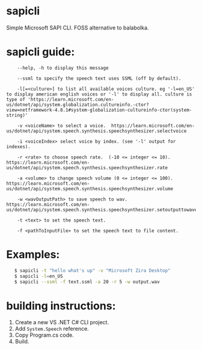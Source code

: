 # sapicli
Simple Microsoft SAPI CLI. 
FOSS alternative to balabolka.

# sapicli guide:

        --help, -h to display this message

        --ssml to specify the speech text uses SSML (off by default).
        
        -l[=<culture>] to list all available voices culture. eg '-l=en_US' to display american english voices or '-l' to display all. culture is type of 'https://learn.microsoft.com/en-us/dotnet/api/system.globalization.cultureinfo.-ctor?view=netframework-4.8.1#system-globalization-cultureinfo-ctor(system-string)'

        -v <voiceName> to select a voice.  https://learn.microsoft.com/en-us/dotnet/api/system.speech.synthesis.speechsynthesizer.selectvoice
        
        -i <voiceIndex> select voice by index. (see '-l' output for indexes).
        
        -r <rate> to choose speech rate.  (-10 <= integer <= 10).  https://learn.microsoft.com/en-us/dotnet/api/system.speech.synthesis.speechsynthesizer.rate

        -a <volume> to change speech volume (0 <= integer <= 100). https://learn.microsoft.com/en-us/dotnet/api/system.speech.synthesis.speechsynthesizer.volume

        -w <wavOutputPath> to save speech to wav. https://learn.microsoft.com/en-us/dotnet/api/system.speech.synthesis.speechsynthesizer.setoutputtowavefile

        -t <text> to set the speech text.

        -f <pathToInputFile> to set the speech text to file content.
# Examples:

```bash 
   $ sapicli -t "hello what's up" -v "Microsoft Zira Desktop"
   $ sapicli -l=en_US
   $ sapicli --ssml -f text.ssml -a 20 -r 5 -w output.wav
```

# building instructions:
  1. Create a new VS .NET C# CLI project.
  2. Add `System.Speech` reference.
  3. Copy Program.cs code.
  4. Build.
